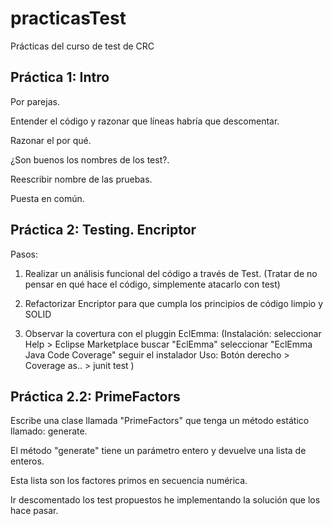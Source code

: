 # practicasTest
Prácticas del curso de test de CRC

## Práctica 1: Intro
Por parejas. 

Entender el código y razonar que líneas habría que descomentar.

Razonar el por qué. 

¿Son buenos los nombres de los test?.

Reescribir nombre de las pruebas.

Puesta en común.

## Práctica 2: Testing. Encriptor 
Pasos:

1. Realizar un análisis funcional del código a través de Test. (Tratar de no pensar en qué hace el código, simplemente atacarlo con test)

2. Refactorizar Encriptor para que cumpla los principios de código limpio y SOLID

3. Observar la covertura con el pluggin EclEmma:
	(Instalación: 
		seleccionar Help > Eclipse Marketplace
		buscar "EclEmma"
		seleccionar "EclEmma Java Code Coverage"
		seguir el instalador
	 Uso: Botón derecho > Coverage as.. > junit test
	)

## Práctica 2.2: PrimeFactors

Escribe una clase llamada "PrimeFactors" que tenga un método estático llamado: generate.

El método "generate" tiene un parámetro entero y devuelve una lista de enteros.

Esta lista son los factores primos en secuencia numérica.

Ir descomentado los test propuestos he implementando la solución que los hace pasar.

